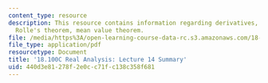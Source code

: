 ```yaml
---
content_type: resource
description: This resource contains information regarding derivatives, the chain rule;
  Rolle's theorem, mean value theorem.
file: /media/https%3A/open-learning-course-data-rc.s3.amazonaws.com/18-100c-real-analysis-fall-2012/440d3e81278f2e0cc71fc138c358f681_MIT18_100CF12_l14sum.pdf
file_type: application/pdf
resourcetype: Document
title: '18.100C Real Analysis: Lecture 14 Summary'
uid: 440d3e81-278f-2e0c-c71f-c138c358f681
---
```

